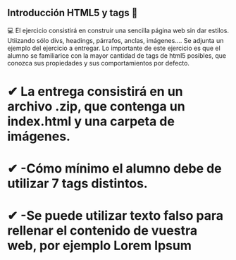 ## Introducción HTML5 y tags 🔗
💻
El ejercicio consistirá en construir una sencilla página web sin dar estilos. Utiizando sólo divs, headings, párrafos, anclas, imágenes.... Se adjunta un ejemplo del ejercicio a entregar.
Lo importante de este ejercicio es que el alumno se familiarice con la mayor cantidad de tags de html5 posibles, que conozca sus propiedades y sus comportamientos por defecto.

# ✔ La entrega consistirá en un archivo .zip, que contenga un index.html y una carpeta de imágenes. 
# ✔ -Cómo mínimo el alumno debe de utilizar 7 tags distintos.
# ✔ -Se puede utilizar texto falso para rellenar el contenido de vuestra web, por ejemplo Lorem Ipsum
